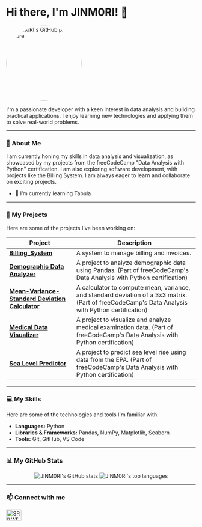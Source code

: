 # Hi there, I'm JINM0RI! 👋

<img src="https://avatars.githubusercontent.com/u/148421670?v=4" alt="JINM0RI's GitHub profile picture" width="200" height="200" style="border-radius:50%">

I'm a passionate developer with a keen interest in data analysis and building practical applications. I enjoy learning new technologies and applying them to solve real-world problems.

---

### 📝 About Me

I am currently honing my skills in data analysis and visualization, as showcased by my projects from the freeCodeCamp "Data Analysis with Python" certification. I am also exploring software development, with projects like the Billing System. I am always eager to learn and collaborate on exciting projects.

* 🌱 I’m currently learning Tabula

---

### 🚀 My Projects

Here are some of the projects I've been working on:

| Project                                                                                             | Description                                                                                                                                      |
| --------------------------------------------------------------------------------------------------- | ------------------------------------------------------------------------------------------------------------------------------------------------ |
| **[Billing_System](https://github.com/JINM0RI/Billing_System)** | A system to manage billing and invoices.                                                                                                         |
| **[Demographic Data Analyzer](https://github.com/JINM0RI/boilerplate-demographic-data-analyzer)** | A project to analyze demographic data using Pandas. (Part of freeCodeCamp's Data Analysis with Python certification)                           |
| **[Mean-Variance-Standard Deviation Calculator](https://github.com/JINM0RI/boilerplate-mean-variance-standard-deviation-calculator)** | A calculator to compute mean, variance, and standard deviation of a 3x3 matrix. (Part of freeCodeCamp's Data Analysis with Python certification) |
| **[Medical Data Visualizer](https://github.com/JINM0RI/boilerplate-medical-data-visualizer)** | A project to visualize and analyze medical examination data. (Part of freeCodeCamp's Data Analysis with Python certification)                  |
| **[Sea Level Predictor](https://github.com/JINM0RI/boilerplate-sea-level-predictor)** | A project to predict sea level rise using data from the EPA. (Part of freeCodeCamp's Data Analysis with Python certification)                      |

---

### 💻 My Skills

Here are some of the technologies and tools I'm familiar with:

* **Languages:** Python
* **Libraries & Frameworks:** Pandas, NumPy, Matplotlib, Seaborn
* **Tools:** Git, GitHub, VS Code

---

### 📊 My GitHub Stats

<p align="center">
  <img src="https://github-readme-stats.vercel.app/api?username=JINM0RI&show_icons=true&theme=radical" alt="JINM0RI's GitHub stats" />
  <img src="https://github-readme-stats.vercel.app/api/top-langs/?username=JINM0RI&layout=compact&theme=radical" alt="JINM0RI's top languages" />
</p>

---

### 📫 Connect with me

<p align="left">
<a href="[LINKEDIN](https://www.linkedin.com/in/srivathsan-raja/)" target="blank"><img align="center" src="[https://raw.githubusercontent.com/rahuldkjain/github-profile-readme-generator/master/src/images/icons/Social/linked-in-alt.svg](https://www.linkedin.com/in/srivathsan-raja/)" alt="SRIVATHSAN RAJA" height="30" width="40" /></a>

</p>
